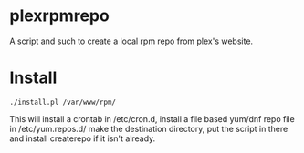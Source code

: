 # plexrpmrepo
A script and such to create a local rpm repo from plex's website.

# Install
```
./install.pl /var/www/rpm/
```

This will install a crontab in /etc/cron.d, install a file based yum/dnf repo file in /etc/yum.repos.d/ make the destination directory, put the script in there and install createrepo if it isn't already.
